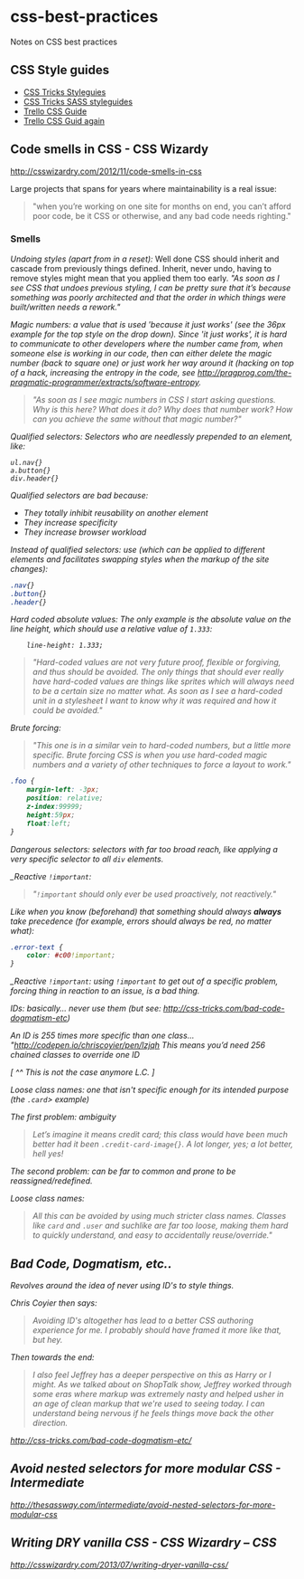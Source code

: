 # css-best-practices

Notes on CSS best practices

## CSS Style guides

- [CSS Tricks Styleguies](http://css-tricks.com/css-style-guides)
- [CSS Tricks SASS styleguides](http://css-tricks.com/sass-style-guide/)
- [Trello CSS Guide](https://gist.github.com/bobbygrace/9e961e8982f42eb91b80)
- [Trello CSS Guid again](http://blog.trello.com/heres-the-official-trello-css-guide/)

## Code smells in CSS - CSS Wizardy

http://csswizardry.com/2012/11/code-smells-in-css

Large projects that spans for years where maintainability is a real issue:

> "when you’re working on one site for months on end, you can’t afford poor code, be it CSS or otherwise, and any bad code needs righting."


### Smells

_Undoing styles (apart from in a reset):_ Well done CSS should inherit and cascade from previously things defined. Inherit, never undo, having to remove styles might mean that you applied them too early. <i>"As soon as I see CSS that undoes previous styling, I can be pretty sure that it’s because something was poorly architected and that the order in which things were built/written needs a rework."

_Magic numbers:_ a value that is used 'because it just works' (see the 36px example for the top style on the drop down). Since 'it just works', it is hard to communicate to other developers where the number came from, when someone else is working in our code, then can either delete the magic number (back to square one) or just work her way around it (hacking on top of a hack, increasing the entropy in the code, see http://pragprog.com/the-pragmatic-programmer/extracts/software-entropy.

> "As soon as I see magic numbers in CSS I start asking questions. Why is this here? What does it do? Why does that number work? How can you achieve the same without that magic number?"

_Qualified selectors_: Selectors who are needlessly prepended to an element, like:

    ul.nav{}
    a.button{}
    div.header{}

_Qualified selectors are bad because:_

- They totally inhibit reusability on another element
- They increase specificity
- They increase browser workload

_Instead of qualified selectors:_ use (which can be applied to different elements and facilitates swapping styles when the markup of the site changes):

``` css
.nav{}
.button{}
.header{}
```

_Hard coded absolute values:_ The only example is the absolute value on the line height, which should use a relative value of `1.333`:

```
    line-height: 1.333;
```


> "Hard-coded values are not very future proof, flexible or forgiving, and thus should be avoided. The only things that should ever really have hard-coded values are things like sprites which will always need to be a certain size no matter what. As soon as I see a hard-coded unit in a stylesheet I want to know why it was required and how it could be avoided."


_Brute forcing:_

> "This one is in a similar vein to hard-coded numbers, but a little more specific. Brute forcing CSS is when you use hard-coded magic numbers and a variety of other techniques to force a layout to work."

``` css
.foo {
    margin-left: -3px;
    position: relative;
    z-index:99999;
    height:59px;
    float:left;
}
```

_Dangerous selectors:_ selectors with far too broad reach, like applying a very specific selector to all `div` elements.

_Reactive `!important`: 

> "`!important` should only ever be used proactively, not reactively."

Like when you know (beforehand) that something should always **always** take precedence (for example, errors should always be red, no matter what):

```css
.error-text {
    color: #c00!important;
}
```

_Reactive `!important`: using `!important` to get out of a specific problem, forcing thing in reaction to an issue, is a bad thing.

_IDs:_ basically… never use them (but see: http://css-tricks.com/bad-code-dogmatism-etc)

An ID is 255 times more specific than one class… "http://codepen.io/chriscoyier/pen/lzjqh This means you’d need 256 chained classes to override one ID

[ ^^ This is not the case anymore L.C. ]

_Loose class names_: one that isn't specific enough for its intended purpose (the `.card`> example)

_The first problem:_ ambiguity 

> Let’s imagine it means credit card; this class would have been much better had it been `.credit-card-image{}`. A lot longer, yes; a lot better, hell yes!


_The second problem:_ can be far to common and prone to be reassigned/redefined.

_Loose class names:_ 

> All this can be avoided by using much stricter class names. Classes like `card` and `.user` and suchlike are far too loose, making them hard to quickly understand, and easy to accidentally reuse/override."


## Bad Code, Dogmatism, etc..

Revolves around the idea of never using ID's to style things.

Chris Coyier then says:

> Avoiding ID's altogether has lead to a better CSS authoring experience for me. I probably should have framed it more like that, but hey.

Then towards the end:

> I also feel Jeffrey has a deeper perspective on this as Harry or I might. As we talked about on ShopTalk show, Jeffrey worked through some eras where markup was extremely nasty and helped usher in an age of clean markup that we're used to seeing today. I can understand being nervous if he feels things move back the other direction.

http://css-tricks.com/bad-code-dogmatism-etc/

## Avoid nested selectors for more modular CSS - Intermediate

http://thesassway.com/intermediate/avoid-nested-selectors-for-more-modular-css

## Writing DRY vanilla CSS - CSS Wizardry – CSS

http://csswizardry.com/2013/07/writing-dryer-vanilla-css/

